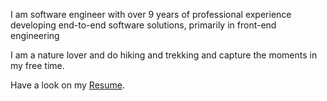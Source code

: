 I am software engineer with over 9 years of professional experience developing end-to-end software solutions, primarily in front-end engineering

I am a nature lover and do hiking and trekking and capture the moments in my free time.

Have a look on my <a href="https://app.flowcv.com/resume-feedback/B3TJWduxMYJYVrad03euA" target="_blank">Resume</a>.
